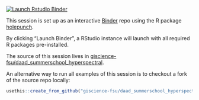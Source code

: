
<!-- badges: start -->

[![Launch Rstudio
Binder](http://mybinder.org/badge_logo.svg)](https://mybinder.org/v2/gh/giscience-fsu/daad_summerschool/master?urlpath=rstudio)
<!-- badges: end -->

This session is set up as an interactive [Binder](https://mybinder.org/)
repo using the R package
[holepunch](https://karthik.github.io/holepunch/).

By clicking “Launch Binder”, a RStudio instance will launch with all
required R packages pre-installed.

The source of this session lives in
[giscience-fsu/daad\_summerschool\_hyperspectral](https://github.com/giscience-fsu/daad_summerschool_hyperspectral).

An alternative way to run all examples of this session is to checkout a
fork of the source repo locally:

``` r
usethis::create_from_github("giscience-fsu/daad_summerschool_hyperspectral")
```
